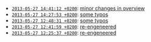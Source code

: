 
* [`2013-05-27 14:41:12 +0200`](ecpo-003a10d.html): [minor changes in overview](http://github.com/cklee/ecpo/commit/003a10d5d54f0c00c134900882fea7c818bc374a)
* [`2013-05-27 14:27:53 +0200`](ecpo-0273769.html): [some typos](http://github.com/cklee/ecpo/commit/027376974437fa5eb3cc5533ad31f5934b2598d8)
* [`2013-05-27 12:48:31 +0200`](ecpo-6f217e5.html): [some typos](http://github.com/cklee/ecpo/commit/6f217e5ba583e4cdfb456e9a9d8453bc78c16dee)
* [`2013-05-27 12:41:59 +0200`](ecpo-f39efd7.html): [re-engeneered](http://github.com/cklee/ecpo/commit/f39efd73bf067010a1cf3113d34aaa7b69ad5932)
* [`2013-05-27 12:25:37 +0200`](ecpo-5b37f7b.html): [re-engeneered](http://github.com/cklee/ecpo/commit/5b37f7b2d4c9995792ba04d8671779ed1d039e31)

